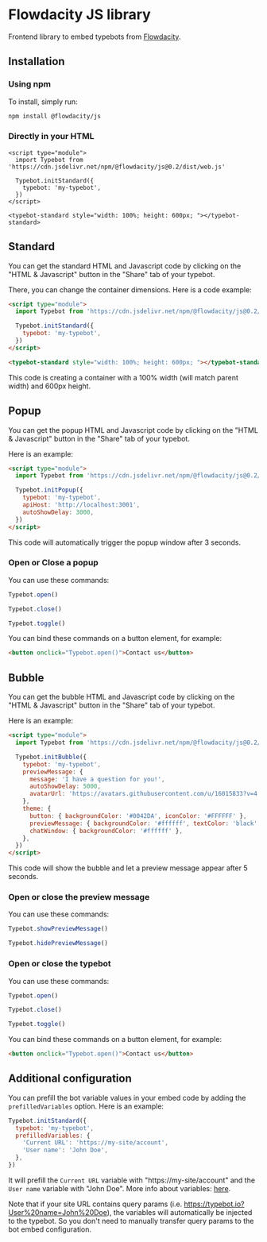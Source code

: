 # Flowdacity JS library

Frontend library to embed typebots from [Flowdacity](https://www.flowdacity.com/).

## Installation

### Using npm

To install, simply run:

```bash
npm install @flowdacity/js
```

### Directly in your HTML

```
<script type="module">
  import Typebot from 'https://cdn.jsdelivr.net/npm/@flowdacity/js@0.2/dist/web.js'

  Typebot.initStandard({
    typebot: 'my-typebot',
  })
</script>

<typebot-standard style="width: 100%; height: 600px; "></typebot-standard>
```

## Standard

You can get the standard HTML and Javascript code by clicking on the "HTML & Javascript" button in the "Share" tab of your typebot.

There, you can change the container dimensions. Here is a code example:

```html
<script type="module">
  import Typebot from 'https://cdn.jsdelivr.net/npm/@flowdacity/js@0.2/dist/web.js'

  Typebot.initStandard({
    typebot: 'my-typebot',
  })
</script>

<typebot-standard style="width: 100%; height: 600px; "></typebot-standard>
```

This code is creating a container with a 100% width (will match parent width) and 600px height.

## Popup

You can get the popup HTML and Javascript code by clicking on the "HTML & Javascript" button in the "Share" tab of your typebot.

Here is an example:

```html
<script type="module">
  import Typebot from 'https://cdn.jsdelivr.net/npm/@flowdacity/js@0.2/dist/web.js'

  Typebot.initPopup({
    typebot: 'my-typebot',
    apiHost: 'http://localhost:3001',
    autoShowDelay: 3000,
  })
</script>
```

This code will automatically trigger the popup window after 3 seconds.

### Open or Close a popup

You can use these commands:

```js
Typebot.open()
```

```js
Typebot.close()
```

```js
Typebot.toggle()
```

You can bind these commands on a button element, for example:

```html
<button onclick="Typebot.open()">Contact us</button>
```

## Bubble

You can get the bubble HTML and Javascript code by clicking on the "HTML & Javascript" button in the "Share" tab of your typebot.

Here is an example:

```html
<script type="module">
  import Typebot from 'https://cdn.jsdelivr.net/npm/@flowdacity/js@0.2/dist/web.js'

  Typebot.initBubble({
    typebot: 'my-typebot',
    previewMessage: {
      message: 'I have a question for you!',
      autoShowDelay: 5000,
      avatarUrl: 'https://avatars.githubusercontent.com/u/16015833?v=4',
    },
    theme: {
      button: { backgroundColor: '#0042DA', iconColor: '#FFFFFF' },
      previewMessage: { backgroundColor: '#ffffff', textColor: 'black' },
      chatWindow: { backgroundColor: '#ffffff' },
    },
  })
</script>
```

This code will show the bubble and let a preview message appear after 5 seconds.

### Open or close the preview message

You can use these commands:

```js
Typebot.showPreviewMessage()
```

```js
Typebot.hidePreviewMessage()
```

### Open or close the typebot

You can use these commands:

```js
Typebot.open()
```

```js
Typebot.close()
```

```js
Typebot.toggle()
```

You can bind these commands on a button element, for example:

```html
<button onclick="Typebot.open()">Contact us</button>
```

## Additional configuration

You can prefill the bot variable values in your embed code by adding the `prefilledVariables` option. Here is an example:

```js
Typebot.initStandard({
  typebot: 'my-typebot',
  prefilledVariables: {
    'Current URL': 'https://my-site/account',
    'User name': 'John Doe',
  },
})
```

It will prefill the `Current URL` variable with "https://my-site/account" and the `User name` variable with "John Doe". More info about variables: [here](/editor/variables).

Note that if your site URL contains query params (i.e. https://typebot.io?User%20name=John%20Doe), the variables will automatically be injected to the typebot. So you don't need to manually transfer query params to the bot embed configuration.
